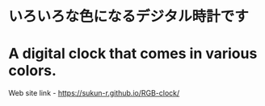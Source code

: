 # いろいろな色になるデジタル時計です
# A digital clock that comes in various colors.
Web site link - https://sukun-r.github.io/RGB-clock/
